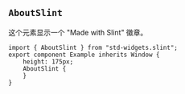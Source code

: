 <!-- Copyright © SixtyFPS GmbH <info@slint.dev> ; SPDX-License-Identifier: MIT -->
## `AboutSlint`

这个元素显示一个 "Made with Slint" 徽章。

```slint
import { AboutSlint } from "std-widgets.slint";
export component Example inherits Window {
    height: 175px;
    AboutSlint {
    }
}
```
